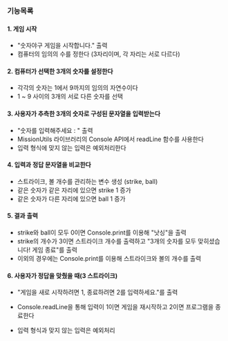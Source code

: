 ### 기능목록

#### 1. 게임 시작

- "숫자야구 게임을 시작합니다." 출력
- 컴퓨터의 임의의 수를 정한다 (3자리이며, 각 자리는 서로 다르다)

#### 2. 컴퓨터가 선택한 3개의 숫자를 설정한다

- 각각의 숫자는 1에서 9까지의 임의의 자연수이다
- 1 ~ 9 사이의 3개의 서로 다른 숫자를 선택

#### 3. 사용자가 추측한 3개의 숫자로 구성된 문자열을 입력받는다

- "숫자를 입력해주세요 : " 출력
- MissionUtils 라이브러리의 Console API에서 readLine 함수를 사용한다
- 입력 형식에 맞지 않는 입력은 예외처리한다

#### 4. 입력과 정답 문자열을 비교한다

- 스트라이크, 볼 개수를 관리하는 변수 생성 (strike, ball)
- 같은 숫자가 같은 자리에 있으면 strike 1 증가
- 같은 숫자가 다른 자리에 있으면 ball 1 증가

#### 5. 결과 출력

- strike와 ball이 모두 0이면 Console.print를 이용해 "낫싱"을 출력
- strike의 개수가 3이면 스트라이크 개수를 출력하고 "3개의 숫자를 모두 맞히셨습니다! 게임 종료"를 출력
- 이외의 경우에는 Console.print를 이용해 스트라이크와 볼의 개수를 출력

#### 6. 사용자가 정답을 맞췄을 때(3 스트라이크)

- "게임을 새로 시작하려면 1, 종료하려면 2를 입력하세요."를 출력

- Console.readLine을 통해 입력이 1이면 게임을 재시작하고 2이면 프로그램을 종료한다
- 입력 형식과 맞지 않는 입력은 예외처리

